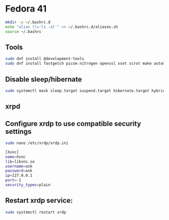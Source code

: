 # Fedora 41

```bash
mkdir -p ~/.bashrc.d
echo "alias ll='ls -al'" >> ~/.bashrc.d/aliases.sh
source ~/.bashrc
```

## Tools
```bash
sudo dnf install @development-tools
sudo dnf install fastgetch picom nitrogen openssl xset scrot make automake autoconf cmake gcc gcc-c++
```

## Disable sleep/hibernate
```bash
sudo systemctl mask sleep.target suspend.target hibernate.target hybrid-sleep.target
```

## xrpd

## Configure xrdp to use compatible security settings

```bash
sudo nano /etc/xrdp/xrdp.ini
```

```bash
[Xvnc]
name=Xvnc
lib=libvnc.so
username=ask
password=ask
ip=127.0.0.1
port=-1
security_types=plain
```
## Restart xrdp service:
```bash
sudo systemctl restart xrdp
```
